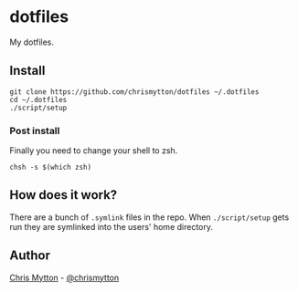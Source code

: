 # dotfiles

My dotfiles.

## Install

    git clone https://github.com/chrismytton/dotfiles ~/.dotfiles
    cd ~/.dotfiles
    ./script/setup

### Post install

Finally you need to change your shell to zsh.

    chsh -s $(which zsh)

## How does it work?

There are a bunch of `.symlink` files in the repo. When `./script/setup` gets run they are symlinked into the users' home directory.

## Author

[Chris Mytton](https://www.chrismytton.uk/) -
[@chrismytton](https://twitter.com/chrismytton)
